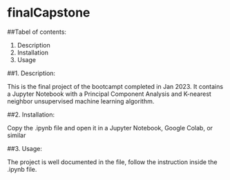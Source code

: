 # finalCapstone


##Tabel of contents:
1. Description
2. Installation
3. Usage



##1. Description:

This is the final project of the bootcampt completed in Jan 2023.
It contains a Jupyter Notebook with a Principal Component Analysis and K-nearest neighbor 
unsupervised machine learning algorithm.



##2. Installation:

Copy the .ipynb file and open it in a Jupyter Notebook, Google Colab, or similar



##3. Usage:

The project is well documented in the file, follow the instruction inside the .ipynb file.
